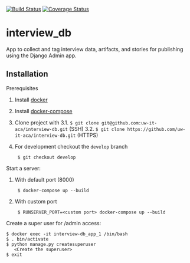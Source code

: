 [![Build Status](https://travis-ci.org/uw-it-aca/interview_db.svg?branch=0.0.0.b3)](https://travis-ci.org/uw-it-aca/interview_db)
[![Coverage Status](https://coveralls.io/repos/github/uw-it-aca/interview_db/badge.svg?branch=master)](https://coveralls.io/github/uw-it-aca/interview_db?branch=master)
# interview_db

App to collect and tag interview data, artifacts, and stories for publishing using the Django Admin app.


## Installation
Prerequisites

1. Install [docker](https://docs.docker.com/get-docker/)
2. Install [docker-compose](https://docs.docker.com/compose/install/)
3. Clone project with
    3.1. ```$ git clone git@github.com:uw-it-aca/interview-db.git``` (SSH)
    3.2. ```$ git clone https://github.com/uw-it-aca/interview-db.git``` (HTTPS)
4. For development checkout the `develop` branch

        $ git checkout develop

Start a server:
1. With default port (8000)

        $ docker-compose up --build

2. With custom port

        $ RUNSERVER_PORT=<custom port> docker-compose up --build

Create a super user for /admin access:

    $ docker exec -it interview-db_app_1 /bin/bash
    $ . bin/activate
    $ python manage.py createsuperuser
       <Create the superuser>
    $ exit
